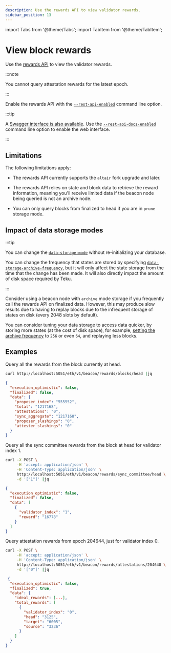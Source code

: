 ```yaml
---
description: Use the rewards API to view validator rewards.
sidebar_position: 13
---
```


import Tabs from '@theme/Tabs';
import TabItem from '@theme/TabItem';

# View block rewards

Use the [rewards API](https://consensys.github.io/teku/#tag/Rewards) to view the validator rewards.

:::note

You cannot query attestation rewards for the latest epoch.

:::

Enable the rewards API with the [`--rest-api-enabled`](../reference/cli/index.md#rest-api-enabled) command line option.

:::tip

A [Swagger interface is also available](../reference/rest.md#enable-the-rest-api-service). Use the [`--rest-api-docs-enabled`](../reference/cli/index.md#rest-api-docs-enabled) command line option to enable the web interface.

:::

## Limitations

The following limitations apply:

- The rewards API currently supports the `altair` fork upgrade and later.

- The rewards API relies on state and block data to retrieve the reward information, meaning you'll receive limited data if the beacon node being queried is not an archive node.

- You can only query blocks from finalized to head if you are in `prune` storage mode.

## Impact of data storage modes

:::tip

You can change the [`data-storage-mode`](../reference/cli/index.md#data-storage-mode) without re-initializing your database.

You can change the frequency that states are stored by specifying [`data-storage-archive-frequency`](../reference/cli#data-storage-archive-frequency), but it will only affect the state storage from the time that the change has been made. It will also directly impact the amount of disk space required by Teku.

:::

Consider using a beacon node with `archive` mode storage if you frequently call the rewards API on finalized data. However, this may produce slow results due to having to replay blocks due to the infrequent storage of states on disk (every 2048 slots by default).

You can consider tuning your data storage to access data quicker, by storing more states (at the cost of disk space), for example, [setting the archive frequency](../reference/cli/index.md#data-storage-archive-frequency) to `256` or even `64`, and replaying less blocks.

## Examples

Query all the rewards from the block currently at head.

<Tabs>
  <TabItem value="Example" label="Example" default>

```bash
curl http://localhost:5051/eth/v1/beacon/rewards/blocks/head |jq
```

  </TabItem>
  <TabItem value="Result" label="Result" >

```json
{
  "execution_optimistic": false,
  "finalized": false,
  "data": {
    "proposer_index": "555552",
    "total": "1217168",
    "attestations": "0",
    "sync_aggregate": "1217168",
    "proposer_slashings": "0",
    "attester_slashings": "0"
  }
}
```

  </TabItem>
</Tabs>

Query all the sync committee rewards from the block at head for validator index 1.

<Tabs>
  <TabItem value="Example" label="Example" default>

```bash
curl -X POST \
     -H 'accept: application/json' \
     -H 'Content-Type: application/json' \
     http://localhost:5051/eth/v1/beacon/rewards/sync_committee/head \
     -d '["1"]' |jq
```

  </TabItem>
  <TabItem value="Result" label="Result" >

```json
{
  "execution_optimistic": false,
  "finalized": false,
  "data": [
    {
      "validator_index": "1",
      "reward": "16778"
    }
  ]
}
```

  </TabItem>
</Tabs>

Query attestation rewards from epoch 204644, just for validator index 0.

<Tabs>
  <TabItem value="Example" label="Example" default>

```bash
curl -X POST \
     -H 'accept: application/json' \
     -H 'Content-Type: application/json' \
     http://localhost:5051/eth/v1/beacon/rewards/attestations/204648 \
     -d '["0"]' |jq
```

  </TabItem>
  <TabItem value="Result" label="Result" >

```json
 {
  "execution_optimistic": false,
  "finalized": true,
  "data": {
    "ideal_rewards": [...],
    "total_rewards": [
      {
        "validator_index": "0",
        "head": "3125",
        "target": "6005",
        "source": "3236"
      }
    ]
  }
}
```
  </TabItem>
</Tabs>